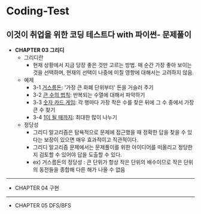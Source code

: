 Coding-Test
=============
이것이 취업을 위한 코딩 테스트다 with 파이썬- 문제풀이
-------------
* **CHAPTER 03 그리디**
	+ 그리디란
		- 현재 상황에서 지금 당장 좋은 것만 고르는 방법. 매 순간 가장 좋아 보이는 것을 선택하며, 현재의 선택이 나중에 미칠 영향에 대해서는 고려하지 않음.
	+ 예제
		- 3-1 [거스름돈](https://github.com/parkgr95/Coding-Test/blob/master/Ch03.%EA%B7%B8%EB%A6%AC%EB%94%94/3-1.py): '가장 큰 화폐 단위부터' 돈을 거슬러 주기
		- 3-2 [큰 수의 법칙](https://github.com/parkgr95/Coding-Test/blob/master/Ch03.%EA%B7%B8%EB%A6%AC%EB%94%94/3-2.py): 반복되는 수열에 대해서 파악하기
		- 3-3 [숫자 카드 게임](https://github.com/parkgr95/Coding-Test/blob/master/Ch03.%EA%B7%B8%EB%A6%AC%EB%94%94/3-3.py): 각 행마다 가장 작은 수를 찾은 뒤에 그 수 중에서 가장 큰 수 찾기
		- 3-4 [1이 될 때까지](https://github.com/parkgr95/Coding-Test/blob/master/Ch03.%EA%B7%B8%EB%A6%AC%EB%94%94/3-4.py): 최대한 많이 나누기
	+ 정당성
		- 그리디 알고리즘은 탐욕적으로 문제에 접근했을 때 정확한 답을 찾을 수 있다는 보장이 있으면 매우 효과적이고 직관적이다.
		- 그리디 알고리즘 문제에서는 문제풀이를 위한 아이디어를 떠올리고 정당한 지 검토할 수 있어야 답을 도출할 수 있다.
		- ex) 거스름돈의 정당성 : 큰 단위가 항상 작은 단위의 배수이므로 작은 단위의 동전들을 종합해 다른 해가 나올 수 없음
* * *
* CHAPTER 04 구현
* * *
* CHAPTER 05 DFS/BFS
